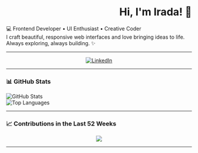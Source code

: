 <h1 align="right">Hi, I'm Irada! 👋</h1>

<p align="left">
  💻 Frontend Developer • UI Enthusiast • Creative Coder<br>
  I craft beautiful, responsive web interfaces and love bringing ideas to life.<br>
  Always exploring, always building. ✨
</p>

---

<div align="center">
  
  <a href="https://linkedin.com/in/yourprofile" target="_blank">
    <img src="https://img.shields.io/badge/LinkedIn-0077B5?style=for-the-badge&logo=linkedin&logoColor=white" alt="LinkedIn" />
  </a>

</div>

---

### 📊 GitHub Stats

<div align="left">
  <img src="https://github-readme-stats.vercel.app/api?username=Ira4a&show_icons=true&theme=tokyonight&border_radius=10" alt="GitHub Stats" />
  <br />
  <img src="https://github-readme-stats.vercel.app/api/top-langs/?username=Ira4a&layout=compact&theme=tokyonight" alt="Top Languages" />
</div>

---

### 📈 Contributions in the Last 52 Weeks

<p align="center">
  <img src="https://github-readme-activity-graph.vercel.app/graph?username=Ira4a&theme=github-compact&area=true&hide_border=true&bg_color=00000000&color=00ffff&line=00ffff&point=ffffff" />
</p>


---

